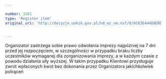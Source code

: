 ```yaml
---

number: 3261
type: 'Register item'
original_uri: 'http://decyzje.uokik.gov.pl/nd_wz_um.nsf/0/6C63E444D8D8D54CC1257A28003B23DF?OpenDocument'


---
```


Organizator zastrzega sobie prawo odwołania imprezy najpóźniej na 7 dni przed jej rozpoczęciem, w szczególności w przypadku braku liczby uczestników wymaganej dla zorganizowania imprezy, a w każdym czasie z powodu działania siły wyższej. W takim przypadku Klientowi przysługuje zwrot wpłaconych kwot bez dokonania przez Organizatora jakichkolwiek potrąceń
